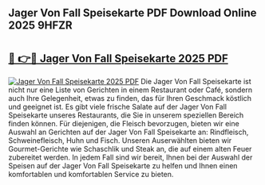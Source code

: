 ## Jager Von Fall Speisekarte PDF Download Online 2025 9HFZR

# <h2><a href="http://gca69pq.nevu.top/?p=Jager+Von+Fall+Speisekarte">🔗 👉🔴 Jager Von Fall Speisekarte 2025 PDF</a></h2>

[![Jager Von Fall Speisekarte 2025 PDF](https://i.imgur.com/dBaPXMq.png)](http://gca69pq.nevu.top/?p=Jager+Von+Fall+Speisekarte)
Die Jager Von Fall Speisekarte ist nicht nur eine Liste von Gerichten in einem Restaurant oder Café, sondern auch Ihre Gelegenheit, etwas zu finden, das für Ihren Geschmack köstlich und geeignet ist. Es gibt viele frische Salate auf der Jager Von Fall Speisekarte unseres Restaurants, die Sie in unserem speziellen Bereich finden können. Für diejenigen, die Fleisch bevorzugen, bieten wir eine Auswahl an Gerichten auf der Jager Von Fall Speisekarte an: Rindfleisch, Schweinefleisch, Huhn und Fisch. Unseren Auserwählten bieten wir Gourmet-Gerichte wie Schaschlik und Steak an, die auf einem alten Feuer zubereitet werden. In jedem Fall sind wir bereit, Ihnen bei der Auswahl der Speisen auf der Jager Von Fall Speisekarte zu helfen und Ihnen einen komfortablen und komfortablen Service zu bieten.
